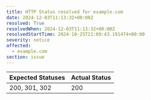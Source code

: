 ```yaml
---
title: HTTP Status resolved for example.com
date: 2024-12-03T11:13:32+00:00Z
resolved: True
resolvedWhen: 2024-12-03T11:13:32+00:00Z
resolvedStartTime: 2024-10-25T21:09:43.191474+00:00
severity: notice
affected:
  - example.com
section: issue
---
```


| Expected Statuses | Actual Status  |
|-------------------|----------------|
| 200, 301, 302 | 200 |
